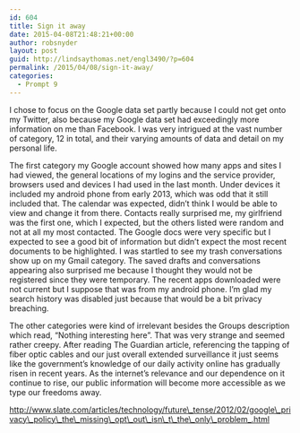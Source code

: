 ```yaml
---
id: 604
title: Sign it away
date: 2015-04-08T21:48:21+00:00
author: robsnyder
layout: post
guid: http://lindsaythomas.net/engl3490/?p=604
permalink: /2015/04/08/sign-it-away/
categories:
  - Prompt 9
---
```

I chose to focus on the Google data set partly because I could not get onto my Twitter, also because my Google data set had exceedingly more information on me than Facebook. I was very intrigued at the vast number of category, 12 in total, and their varying amounts of data and detail on my personal life.

The first category my Google account showed how many apps and sites I had viewed, the general locations of my logins and the service provider, browsers used and devices I had used in the last month. Under devices it included my android phone from early 2013, which was odd that it still included that. The calendar was expected, didn&#8217;t think I would be able to view and change it from there. Contacts really surprised me, my girlfriend was the first one, which I expected, but the others listed were random and not at all my most contacted. The Google docs were very specific but I expected to see a good bit of information but didn&#8217;t expect the most recent documents to be highlighted. I was startled to see my trash conversations show up on my Gmail category. The saved drafts and conversations appearing also surprised me because I thought they would not be registered since they were temporary. The recent apps downloaded were not current but I suppose that was from my android phone. I’m glad my search history was disabled just because that would be a bit privacy breaching.

The other categories were kind of irrelevant besides the Groups description which read, “Nothing interesting here”. That was very strange and seemed rather creepy. After reading The Guardian article, referencing the tapping of fiber optic cables and our just overall extended surveillance it just seems like the government’s knowledge of our daily activity online has gradually risen in recent years. As the internet’s relevance and our dependence on it continue to rise, our public information will become more accessible as we type our freedoms away.

http://www.slate.com/articles/technology/future\_tense/2012/02/google\_privacy\_policy\_the\_missing\_opt\_out\_isn\_t\_the\_only\_problem_.html